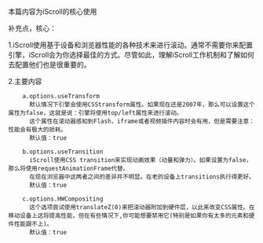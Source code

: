 本篇内容为iScroll的核心使用

补充点，核心：

1.iScroll使用基于设备和浏览器性能的各种技术来进行滚动。通常不需要你来配置引擎，iScroll会为你选择最佳的方式。尽管如此，理解iScroll工作机制和了解如何去配置他们也是很重要的。

2.主要内容

        a.options.useTransform
          默认情况下引擎会使用CSStransform属性。如果现在还是2007年，那么可以设置这个属性为false，这就是说：引擎将使用top/left属性来进行滚动。
          这个属性在滚动器感知到Flash，iframe或者视频插件内容时会有用，但是需要注意：性能会有极大的损耗。
          默认值：true
        
        b.options.useTransition
          iScroll使用CSS transition来实现动画效果（动量和弹力）。如果设置为false，那么将使用requestAnimationFrame代替。
          在现在浏览器中这两者之间的差异并不明显。在老的设备上transitions执行得更好。           
          默认值：true
        
        c.options.HWCompositing
          这个选项尝试使用translateZ(0)来把滚动器附加到硬件层，以此来改变CSS属性。在移动设备上这将提高性能，但在有些情况下,你可能想要禁用它(特别是如果你有太多的元素和硬件性能跟不上)。
          默认值：true